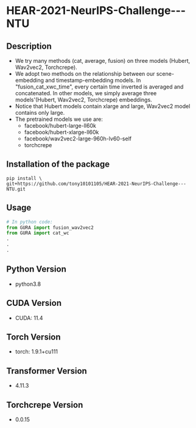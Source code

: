# HEAR-2021-NeurIPS-Challenge---NTU

## Description

- We try many methods (cat, average, fusion) on three models (Hubert, Wav2vec2, Torchcrepe).
- We adopt two methods on the relationship between our scene-embedding and timestamp-embedding models. In "fusion_cat_xwc_time", every certain time inverted is averaged and concatenated. In other models, we simply average three models'(Hubert, Wav2vec2, Torchcrepe) embeddings.
- Notice that Hubert models contain xlarge and large, Wav2vec2 model contains only large.
- The pretrained models we use are:
  - facebook/hubert-large-ll60k
  - facebook/hubert-xlarge-ll60k
  - facebook/wav2vec2-large-960h-lv60-self
  - torchcrepe
  
## Installation of the package

```shell
pip install \
git+https://github.com/tony10101105/HEAR-2021-NeurIPS-Challenge---NTU.git
```

## Usage

```python
# In python code:
from GURA import fusion_wav2vec2
from GURA import cat_wc
.
.
.
```

## Python Version

* python3.8

## CUDA Version

* CUDA: 11.4

## Torch Version
* torch: 1.9.1+cu111

## Transformer Version

* 4.11.3

## Torchcrepe Version

* 0.0.15
